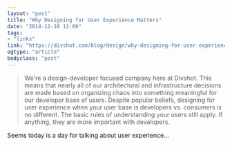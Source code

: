 ```yaml
---
layout: "post"
title: "Why Designing for User Experience Matters"
date: "2014-12-18 11:00"
tags: 
- "links"
link: "https://divshot.com/blog/design/why-designing-for-user-experience-matters/"
ogtype: "article"
bodyclass: "post"
---
```


> We're a design-developer focused company here at Divshot. This means that nearly all of our architectural and infrastructure decisions are made based on organizing chaos into something meaningful for our developer base of users. Despite popular beliefs, designing for user experience when your user base is developers vs. consumers is no different. The basic rules of understanding your users still apply. If anything, they are more important with developers.

Seems today is a day for talking about user experience...